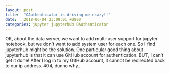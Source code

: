 ```yaml
---
layout: post
title:  "OAuthenticator is driving me crazy!!"
date:   2018-06-04 23:09:01 +0800
categories: jupyter jupyterhub OAuthenticator
---
```


OK, about the data server, we want to add multi-user support for jupyter notebook, but we don't want to add system user for each one. So I find jupyterhub might be the solution. One particular good thing about jupyterhub is that it can use GitHub account for authentication. BUT, I can't get it done! After I log in to my GitHub account, it cannot be redirected back to our ip address. 404, dunno why... 
